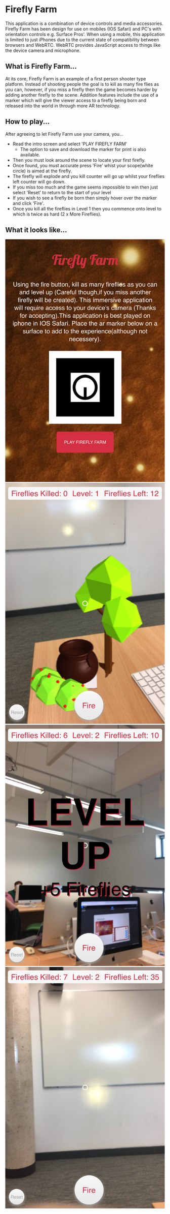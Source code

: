 # Firefly Farm

This application is a combination of device controls and media accessories. Firefly Farm has been design for use on mobiles (IOS Safari) and PC's with orientation controls e.g. Surface Pros'.
When using a mobile, this application is limited to just iPhones due to the current state of compatibility between browsers and WebRTC. WebRTC provides JavaScript access to things like the device camera and microphone.


## What is Firefly Farm...

At its core, Firefly Farm is an example of a first person shooter type platform. Instead of shooting people the goal is to kill as many fire flies as you can, however, if you miss a firefly then the game becomes harder by adding another firefly to the scene. Addition features include the use of a marker which will give the viewer access to a firefly being born and released into the world in through more AR technology.

## How to play...

After agreeing to let Firefly Farm use your camera, you...
 - Read the intro screen and select 'PLAY FIREFLY FARM'
	 - The option to save and download the marker for print is also available.
 - Then you must look around the scene to locate your first firefly.
 - Once found, you must accurate press 'Fire' whist your scope(white circle) is aimed at the firefly.
 - The firefly will explode and you kill counter will go up whilst your fireflies left counter will go down.
 - If you miss too much and the game seems impossible to win then just select 'Reset' to return to the start of your level
 - If you wish to see a firefly be born then simply hover over the marker and click 'Fire'.
 - Once you kill all the fireflies in Level 1 then you commence onto level to which is twice as hard (2 x More Fireflies).

 ## What it looks like...

 ![Image 1](/Resources/Firefly1.PNG)
 ![Image 2](/Resources/Firefly2.PNG)
 ![Image 3](/Resources/Firefly3.PNG)
 ![Image 4](/Resources/Firefly4.PNG)
